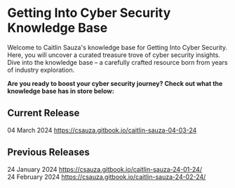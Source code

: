 # Getting Into Cyber Security Knowledge Base

Welcome to Caitlin Sauza's knowledge base for Getting Into Cyber Security. Here, you will uncover a curated treasure trove of cyber security insights. Dive into the knowledge base – a carefully crafted resource born from years of industry exploration.  
  
**Are you ready to boost your cyber security journey? Check out what the knowledge base has in store below:**
  
## Current Release
04 March 2024        https://csauza.gitbook.io/caitlin-sauza-04-03-24  
  
## Previous Releases
24 January 2024        https://csauza.gitbook.io/caitlin-sauza-24-01-24/  
24 February 2024        https://csauza.gitbook.io/caitlin-sauza-24-02-24/
